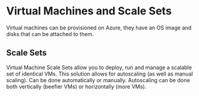 # Virtual Machines and Scale Sets

Virtual machines can be provisioned on Azure, they have an OS image and disks that can be attached to them.

## Scale Sets

Virtual Machine Scale Sets allow you to deploy, run and manage a scalable set of identical VMs. This solution allows for autoscaling (as well as manual scaling). Can be done automatically or manually. Autoscaling can be done both vertically (beefier VMs) or horizontally (more VMs).

